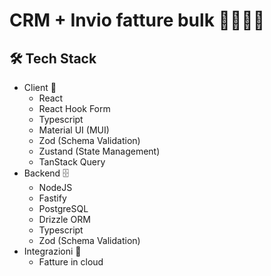 # CRM + Invio fatture bulk 📑👩🏻‍💼

## 🛠️ Tech Stack

- Client 🤝
  - React
  - React Hook Form
  - Typescript
  - Material UI (MUI)
  - Zod (Schema Validation)
  - Zustand (State Management)
  - TanStack Query
- Backend 🗄️
  - NodeJS
  - Fastify
  - PostgreSQL
  - Drizzle ORM
  - Typescript
  - Zod (Schema Validation)
- Integrazioni 🔗
  - Fatture in cloud
